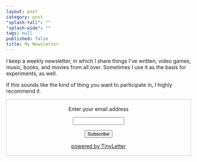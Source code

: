 ```yaml
---
layout: post
category: post
"splash-tall": ""
"splash-wide": ""
tags: null
published: false
title: My Newsletter
---
```


I keep a weekly newsletter, in which I share things I've written, video games, music, books, and movies from all over. Sometimes I use it as the basis for experiments, as well. 

If this sounds like the kind of thing you want to participate in, I highly recommend it. 

 <form style="border:1px solid #ccc;padding:3px;text-align:center;" action="https://tinyletter.com/ajroach42" method="post" target="popupwindow" onsubmit="window.open('https://tinyletter.com/ajroach42', 'popupwindow', 'scrollbars=yes,width=800,height=600');return true"><p><label for="tlemail">Enter your email address</label></p><p><input type="text" style="width:140px" name="email" id="tlemail" /></p><input type="hidden" value="1" name="embed"/><input type="submit" value="Subscribe" /><p><a href="https://tinyletter.com" target="_blank">powered by TinyLetter</a></p></form>
         